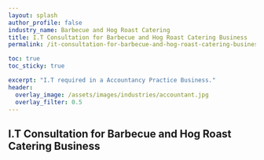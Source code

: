 ```yaml
---
layout: splash 
author_profile: false 
industry_name: Barbecue and Hog Roast Catering
title: I.T Consultation for Barbecue and Hog Roast Catering Business
permalink: /it-consultation-for-barbecue-and-hog-roast-catering-business

toc: true
toc_sticky: true

excerpt: "I.T required in a Accountancy Practice Business."
header:
  overlay_image: /assets/images/industries/accountant.jpg
  overlay_filter: 0.5 
---
```


## I.T Consultation for Barbecue and Hog Roast Catering Business